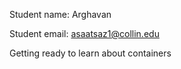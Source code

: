 Student name: Arghavan

 Student email: asaatsaz1@collin.edu

Getting ready to learn about containers

